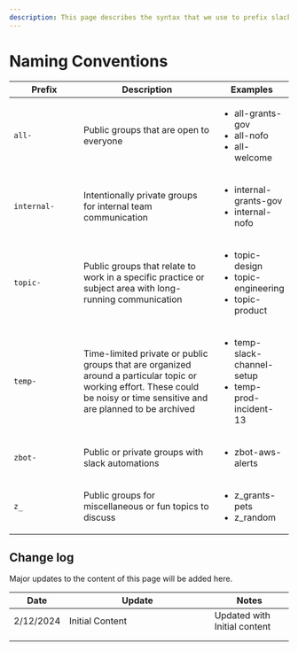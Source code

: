 ```yaml
---
description: This page describes the syntax that we use to prefix slack channels.
---
```


# Naming Conventions



<table><thead><tr><th width="144.33333333333331">Prefix</th><th width="336">Description</th><th>Examples</th></tr></thead><tbody><tr><td><code>all-</code></td><td>Public groups that are open to everyone</td><td><ul><li>all-grants-gov</li><li>all-nofo</li><li>all-welcome</li></ul></td></tr><tr><td><code>internal-</code></td><td>Intentionally private groups for internal team communication</td><td><ul><li>internal-grants-gov</li><li>internal-nofo</li></ul></td></tr><tr><td><code>topic-</code></td><td>Public groups that relate to work in a specific practice or subject area with long-running communication</td><td><ul><li>topic-design</li><li>topic-engineering</li><li>topic-product</li></ul></td></tr><tr><td><code>temp-</code></td><td>Time-limited private or public groups that are organized around a particular topic or working effort. These could be noisy or time sensitive and are planned to be archived</td><td><ul><li>temp-slack-channel-setup</li><li>temp-prod-incident-13</li></ul></td></tr><tr><td><code>zbot-</code></td><td>Public or private groups with slack automations </td><td><ul><li>zbot-aws-alerts</li></ul></td></tr><tr><td><code>z_</code></td><td>Public groups for miscellaneous or fun topics to discuss</td><td><ul><li>z_grants-pets</li><li>z_random</li></ul></td></tr></tbody></table>

## Change log

Major updates to the content of this page will be added here.

<table><thead><tr><th>Date</th><th width="246">Update</th><th>Notes</th></tr></thead><tbody><tr><td>2/12/2024</td><td>Initial Content</td><td>Updated with Initial content</td></tr><tr><td></td><td></td><td></td></tr><tr><td></td><td></td><td></td></tr></tbody></table>
